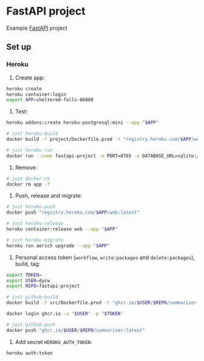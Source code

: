 # FastAPI project

Example [FastAPI](https://fastapi.tiangolo.com/) project

## Set up

### Heroku

1. Create app:

```bash
heroku create
heroku container:login
export APP=sheltered-falls-06080
```

1. Test:

```bash
heroku addons:create heroku-postgresql:mini --app "$APP"

# just heroku-build
docker build -f project/Dockerfile.prod -t "registry.heroku.com/$APP/web" ./src

# just heroku-run
docker run --name fastapi-project -e PORT=8765 -e DATABASE_URL=sqlite://sqlite.db -p 5003:8765 "registry.heroku.com/$APP/web":latest
```

1. Remove:

```bash
# just docker-rm
docker rm app -f
```

1. Push, release and migrate:

```bash
# just heroku-push
docker push "registry.heroku.com/$APP/web:latest"

# just heroku-release
heroku container:release web --app "$APP"

# just heroku-migrate
heroku run aerich upgrade --app "$APP"
```

1. Personal access token (`workflow`, `write:packages` and `delete:packages`), build, tag:

```bash
export TOKEN=
export USER=dycw
export REPO=fastapi-project

# just github-build
docker build -f src/Dockerfile.prod -t "ghcr.io/$USER/$REPO/summarizer:latest" ./src

docker login ghcr.io -u "$USER" -p "$TOKEN"

# just github-push
docker push "ghcr.io/$USER/$REPO/summarizer:latest"
```

1. Add secret `HEROKU_AUTH_TOKEN`:

```bash
heroku auth:token
```
